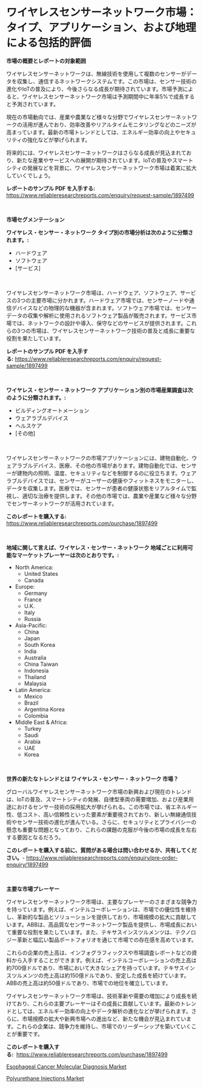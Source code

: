 <p><h1>ワイヤレスセンサーネットワーク市場：タイプ、アプリケーション、および地理による包括的評価</h1></p><p><strong>市場の概要とレポートの対象範囲</strong></p>
<p><p>ワイヤレスセンサーネットワークは、無線技術を使用して複数のセンサーがデータを収集し、通信するネットワークシステムです。この市場は、センサー技術の進化やIoTの普及により、今後さらなる成長が期待されています。市場予測によると、ワイヤレスセンサーネットワーク市場は予測期間中に年率5%で成長すると予測されています。</p><p>現在の市場動向では、産業や農業など様々な分野でワイヤレスセンサーネットワークの活用が進んでおり、効率改善やリアルタイムモニタリングなどのニーズが高まっています。最新の市場トレンドとしては、エネルギー効率の向上やセキュリティの強化などが挙げられます。</p><p>将来的には、ワイヤレスセンサーネットワークはさらなる成長が見込まれており、新たな産業やサービスへの展開が期待されています。IoTの普及やスマートシティの発展などを背景に、ワイヤレスセンサーネットワーク市場は着実に拡大していくでしょう。</p></p>
<p><strong>レポートのサンプル PDF を入手する:</strong> <a href="https://www.reliableresearchreports.com/enquiry/request-sample/1897499">https://www.reliableresearchreports.com/enquiry/request-sample/1897499</a></p>
<p>&nbsp;</p>
<p><strong>市場セグメンテーション</strong></p>
<p><strong>ワイヤレス・センサー・ネットワーク タイプ別の市場分析は次のように分類されます。:</strong></p>
<p><ul><li>ハードウェア</li><li>ソフトウェア</li><li>[サービス]</li></ul></p>
<p>&nbsp;</p>
<p><p>ワイヤレスセンサーネットワーク市場は、ハードウェア、ソフトウェア、サービスの3つの主要市場に分かれます。ハードウェア市場では、センサーノードや通信デバイスなどの物理的な機器が含まれます。ソフトウェア市場では、センサーデータの収集や解析に使用されるソフトウェア製品が販売されます。サービス市場では、ネットワークの設計や導入、保守などのサービスが提供されます。これらの3つの市場は、ワイヤレスセンサーネットワーク技術の普及と成長に重要な役割を果たしています。</p></p>
<p><strong>レポートのサンプル PDF を入手する:</strong>&nbsp;<a href="https://www.reliableresearchreports.com/enquiry/request-sample/1897499">https://www.reliableresearchreports.com/enquiry/request-sample/1897499</a></p>
<p>&nbsp;</p>
<p><strong> ワイヤレス・センサー・ネットワーク アプリケーション別の市場産業調査は次のように分類されます。:</strong></p>
<p><ul><li>ビルディングオートメーション</li><li>ウェアラブルデバイス</li><li>ヘルスケア</li><li>[その他]</li></ul></p>
<p>&nbsp;</p>
<p><p>ワイヤレスセンサーネットワークの市場アプリケーションには、建物自動化、ウェアラブルデバイス、医療、その他の市場があります。建物自動化では、センサーが建物内の照明、温度、セキュリティなどを制御するのに役立ちます。ウェアラブルデバイスでは、センサーがユーザーの健康やフィットネスをモニターし、データを収集します。医療では、センサーが患者の健康状態をリアルタイムで監視し、適切な治療を提供します。その他の市場では、農業や産業など様々な分野でセンサーネットワークが活用されています。</p></p>
<p><strong>このレポートを購入する:</strong>&nbsp; <a href="https://www.reliableresearchreports.com/purchase/1897499">https://www.reliableresearchreports.com/purchase/1897499</a></p>
<p>&nbsp;</p>
<p><strong>地域に関して言えば、ワイヤレス・センサー・ネットワーク 地域ごとに利用可能なマーケットプレーヤーは次のとおりです。:</strong></p>
<p><ul>
    <li>
        North America:
        <ul>
            <li>United States</li>
            <li>Canada</li>
        </ul>
    </li>
    <li>
        Europe:
        <ul>
            <li>Germany</li>
            <li>France</li>
            <li>U.K.</li>
            <li>Italy</li>
            <li>Russia</li>
        </ul>
    </li>
    <li>
        Asia-Pacific:
        <ul>
            <li>China</li>
            <li>Japan</li>
            <li>South Korea</li>
            <li>India</li>
            <li>Australia</li>
            <li>China Taiwan</li>
            <li>Indonesia</li>
            <li>Thailand</li>
            <li>Malaysia</li>
        </ul>
    </li>
    <li>
        Latin America:
        <ul>
            <li>Mexico</li>
            <li>Brazil</li>
            <li>Argentina Korea</li>
            <li>Colombia</li>
        </ul>
    </li>
    <li>
        Middle East & Africa:
        <ul>
            <li>Turkey</li>
            <li>Saudi</li>
            <li>Arabia</li>
            <li>UAE</li>
            <li>Korea</li>
        </ul>
    </li>
    </ul></p>
<p>&nbsp;</p>
<p><strong>世界の新たなトレンドとは ワイヤレス・センサー・ネットワーク 市場？</strong></p>
<p><p>グローバルワイヤレスセンサーネットワーク市場の新興および現在のトレンドは、IoTの普及、スマートシティの発展、自律型車両の需要増加、および産業用途におけるセンサー技術の採用拡大が挙げられる。この市場では、省エネルギー性、低コスト、高い信頼性といった要素が重要視されており、新しい無線通信技術やセンサー技術の進化が進んでいる。さらに、セキュリティとプライバシーの懸念も重要な問題となっており、これらの課題の克服が今後の市場の成長を左右する要因となるだろう。</p></p>
<p><strong>このレポートを購入する前に、質問がある場合は問い合わせるか、共有してください。</strong>- <a href="https://www.reliableresearchreports.com/enquiry/pre-order-enquiry/1897499">https://www.reliableresearchreports.com/enquiry/pre-order-enquiry/1897499</a></p>
<p>&nbsp;</p>
<p><strong>主要な市場プレーヤー</strong></p>
<p><p>ワイヤレスセンサーネットワーク市場は、主要なプレーヤーのさまざまな競争力を持っています。例えば、インテルコーポレーションは、市場での優位性を維持し、革新的な製品とソリューションを提供しており、市場規模の拡大に貢献しています。ABBは、高品質なセンサーネットワーク製品を提供し、市場成長において重要な役割を果たしています。また、テキサスインスツルメンツは、テクノロジー革新と幅広い製品ポートフォリオを通じて市場での存在感を高めています。</p><p>これらの企業の売上高は、インフォグラフィックスや市場調査レポートなどの資料から入手することができます。例えば、インテルコーポレーションの売上高は約700億ドルであり、市場において大きなシェアを持っています。テキサスインスツルメンツの売上高は約150億ドルであり、安定した成長を続けています。ABBの売上高は約50億ドルであり、市場での地位を確立しています。</p><p>ワイヤレスセンサーネットワーク市場は、技術革新や需要の増加により成長を続けており、これらの主要プレーヤーはその成長に貢献しています。最新のトレンドとしては、エネルギー効率の向上やデータ解析の進化などが挙げられます。さらに、市場規模の拡大や新興市場への進出など、新たな機会が見込まれています。これらの企業は、競争力を維持し、市場でのリーダーシップを築いていくことが重要です。</p></p>
<p><strong>このレポートを購入する:</strong>&nbsp;&nbsp;<a href="https://www.reliableresearchreports.com/purchase/1897499">https://www.reliableresearchreports.com/purchase/1897499</a></p>
<p><p><a href="https://zircon-bluebell-299.notion.site/Esophageal-Cancer-Molecular-Diagnosis-Market-Growth-Market-Trends-COVID-19-Impact-and-Forecasts-f-be5236c39124428d98551995165cb6eb">Esophageal Cancer Molecular Diagnosis Market</a></p><p><a href="https://github.com/kathiaseamanalvaradovlprc2h/Market-Research-Report-List-1/blob/main/polyurethane-injections-market.md">Polyurethane Injections Market</a></p></p>
